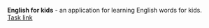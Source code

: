**English for kids** - an application for learning English words for kids.  
[Task link](https://github.com/rolling-scopes-school/js-fe-course-en/blob/main/tasks/english-for-kids/english-for-kids.md)